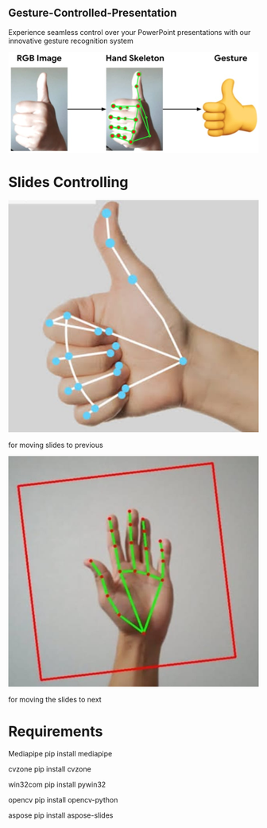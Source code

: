 ## Gesture-Controlled-Presentation
Experience seamless control over your PowerPoint presentations with our innovative gesture recognition system


![Working Diagram](./Images/working%20hand.jpg)

# Slides Controlling
![Hand gestures](./Images/handg.jpg)

for moving slides to previous

![Hand gestures](./Images/pptg.jpg)

for moving the slides to next


# Requirements

Mediapipe
pip install mediapipe

cvzone
pip install cvzone

win32com
pip install pywin32

opencv
pip install opencv-python

aspose
pip install aspose-slides

